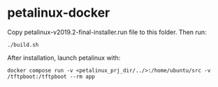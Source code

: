 # petalinux-docker

Copy petalinux-v2019.2-final-installer.run file to this folder. Then run:

```
./build.sh
```

After installation, launch petalinux with:

```
docker compose run -v <petalinux_prj_dir/../>:/home/ubuntu/src -v /tftpboot:/tftpboot --rm app
```
